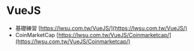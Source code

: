 # VueJS

- 基礎練習 [https://lwsu.com.tw/VueJS/](https://lwsu.com.tw/VueJS/)
- CoinMarketCap [https://lwsu.com.tw/VueJS/Coinmarketcap/](https://lwsu.com.tw/VueJS/Coinmarketcap/)
